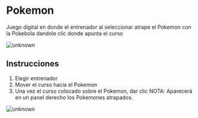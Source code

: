 # Pokemon


Juego digital en donde el entrenador al seleccionar atrape el Pokemon con la Pokebola dandole clic donde apunta el curso 

![unknown](https://user-images.githubusercontent.com/68141841/123024265-6522b900-d39e-11eb-953c-3b717bfcaa83.png)


## Instrucciones

1. Elegir entrenador
2. Mover el curso hacia el Pokemon
3. Una vez el curso colocado sobre el Pokemon, dar clic
NOTA: Aparecerá en un panel derecho los Pokemones atrapados.

![unknown](https://user-images.githubusercontent.com/68141841/123024199-4de3cb80-d39e-11eb-9139-7f861c282ae7.png)

